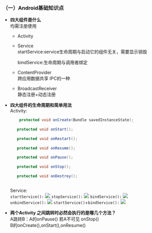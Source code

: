 ### （一）Android基础知识点
* **四大组件是什么**
	</br>均需注册使用
	* Activity
	* Service </br>
		startService:service生命周期与启动它的组件无关，需要显示销毁
		
		bindService:生命周期与调用者绑定
	* ContentProvider
		</br>跨应用数据共享 IPC的一种
	* BroadcastReceiver
		</br>静态注册+动态注册
		
* **四大组件的生命周期和简单用法**
	</br>Activity:
	
	```java
		protected void onCreate(Bundle savedInstanceState);  
         
       protected void onStart();     
         
       protected void onRestart();  
         
       protected void onResume();  
         
       protected void onPause();  
         
       protected void onStop();  
         
       protected void onDestroy();  
       
    ```
    Service:</br>
    `startService():`
    ![](https://ws1.sinaimg.cn/large/006tNc79gy1fow5dfwlhkj31720bewh7.jpg)
    `stopService():`
    ![](https://ws4.sinaimg.cn/large/006tNc79gy1fow5defsdrj31700figox.jpg)
    `bindService():`
    ![](https://ws4.sinaimg.cn/large/006tNc79gy1fow5c6j5llj317c09wwg8.jpg)
    `unbindService():`
    ![](https://ws1.sinaimg.cn/large/006tNc79gy1fow5c87u90j31660bggne.jpg)
    `startService()`+`bindService():`
    ![](https://ws1.sinaimg.cn/large/006tNc79gy1fow5qlw0owj317w05g755.jpg)
        		
* **两个Activity 之间跳转时必然会执行的是哪几个方法？**
	</br>A跳转B：A的onPause()  若A不可见 onStop()
</br>	 B的onCreate(),onStart(),onResume()
	
